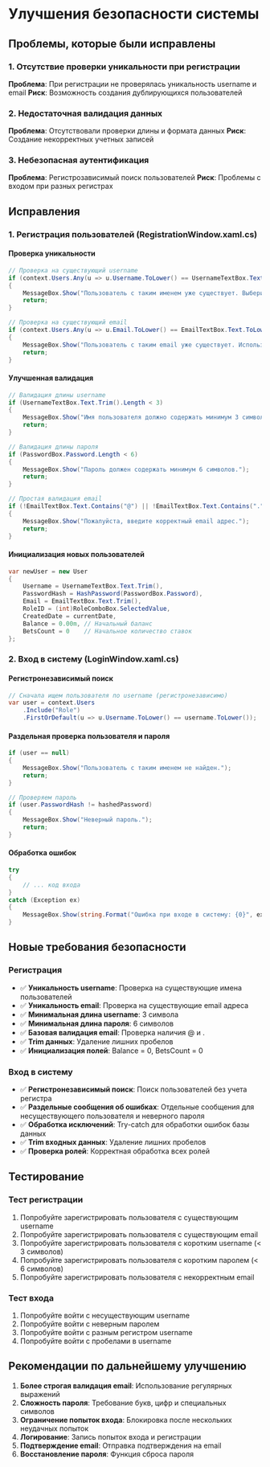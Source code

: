 # Улучшения безопасности системы

## Проблемы, которые были исправлены

### 1. Отсутствие проверки уникальности при регистрации
**Проблема**: При регистрации не проверялась уникальность username и email
**Риск**: Возможность создания дублирующихся пользователей

### 2. Недостаточная валидация данных
**Проблема**: Отсутствовали проверки длины и формата данных
**Риск**: Создание некорректных учетных записей

### 3. Небезопасная аутентификация
**Проблема**: Регистрозависимый поиск пользователей
**Риск**: Проблемы с входом при разных регистрах

## Исправления

### 1. Регистрация пользователей (RegistrationWindow.xaml.cs)

#### Проверка уникальности
```csharp
// Проверка на существующий username
if (context.Users.Any(u => u.Username.ToLower() == UsernameTextBox.Text.ToLower()))
{
    MessageBox.Show("Пользователь с таким именем уже существует. Выберите другое имя пользователя.");
    return;
}

// Проверка на существующий email
if (context.Users.Any(u => u.Email.ToLower() == EmailTextBox.Text.ToLower()))
{
    MessageBox.Show("Пользователь с таким email уже существует. Используйте другой email.");
    return;
}
```

#### Улучшенная валидация
```csharp
// Валидация длины username
if (UsernameTextBox.Text.Trim().Length < 3)
{
    MessageBox.Show("Имя пользователя должно содержать минимум 3 символа.");
    return;
}

// Валидация длины пароля
if (PasswordBox.Password.Length < 6)
{
    MessageBox.Show("Пароль должен содержать минимум 6 символов.");
    return;
}

// Простая валидация email
if (!EmailTextBox.Text.Contains("@") || !EmailTextBox.Text.Contains("."))
{
    MessageBox.Show("Пожалуйста, введите корректный email адрес.");
    return;
}
```

#### Инициализация новых пользователей
```csharp
var newUser = new User
{
    Username = UsernameTextBox.Text.Trim(),
    PasswordHash = HashPassword(PasswordBox.Password),
    Email = EmailTextBox.Text.Trim(),
    RoleID = (int)RoleComboBox.SelectedValue,
    CreatedDate = currentDate,
    Balance = 0.00m, // Начальный баланс
    BetsCount = 0    // Начальное количество ставок
};
```

### 2. Вход в систему (LoginWindow.xaml.cs)

#### Регистронезависимый поиск
```csharp
// Сначала ищем пользователя по username (регистронезависимо)
var user = context.Users
    .Include("Role")
    .FirstOrDefault(u => u.Username.ToLower() == username.ToLower());
```

#### Раздельная проверка пользователя и пароля
```csharp
if (user == null)
{
    MessageBox.Show("Пользователь с таким именем не найден.");
    return;
}

// Проверяем пароль
if (user.PasswordHash != hashedPassword)
{
    MessageBox.Show("Неверный пароль.");
    return;
}
```

#### Обработка ошибок
```csharp
try
{
    // ... код входа
}
catch (Exception ex)
{
    MessageBox.Show(string.Format("Ошибка при входе в систему: {0}", ex.Message));
}
```

## Новые требования безопасности

### Регистрация
- ✅ **Уникальность username**: Проверка на существующие имена пользователей
- ✅ **Уникальность email**: Проверка на существующие email адреса
- ✅ **Минимальная длина username**: 3 символа
- ✅ **Минимальная длина пароля**: 6 символов
- ✅ **Базовая валидация email**: Проверка наличия @ и .
- ✅ **Trim данных**: Удаление лишних пробелов
- ✅ **Инициализация полей**: Balance = 0, BetsCount = 0

### Вход в систему
- ✅ **Регистронезависимый поиск**: Поиск пользователей без учета регистра
- ✅ **Раздельные сообщения об ошибках**: Отдельные сообщения для несуществующего пользователя и неверного пароля
- ✅ **Обработка исключений**: Try-catch для обработки ошибок базы данных
- ✅ **Trim входных данных**: Удаление лишних пробелов
- ✅ **Проверка ролей**: Корректная обработка всех ролей

## Тестирование

### Тест регистрации
1. Попробуйте зарегистрировать пользователя с существующим username
2. Попробуйте зарегистрировать пользователя с существующим email
3. Попробуйте зарегистрировать пользователя с коротким username (< 3 символов)
4. Попробуйте зарегистрировать пользователя с коротким паролем (< 6 символов)
5. Попробуйте зарегистрировать пользователя с некорректным email

### Тест входа
1. Попробуйте войти с несуществующим username
2. Попробуйте войти с неверным паролем
3. Попробуйте войти с разным регистром username
4. Попробуйте войти с пробелами в username

## Рекомендации по дальнейшему улучшению

1. **Более строгая валидация email**: Использование регулярных выражений
2. **Сложность пароля**: Требование букв, цифр и специальных символов
3. **Ограничение попыток входа**: Блокировка после нескольких неудачных попыток
4. **Логирование**: Запись попыток входа и регистрации
5. **Подтверждение email**: Отправка подтверждения на email
6. **Восстановление пароля**: Функция сброса пароля 